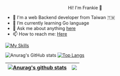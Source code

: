 <p align="center">Hi! I'm Frankie 👋</p>

- 🔭 I'm a web Backend developer from Taiwan 🇹🇼
- 🌱 I’m currently learning Go language
- 💬 Ask me about anything [here]([url](https://github.com/Frankie0702111/Frankie0702111/issues))
- 📫 How to reach me: <a href="mailto:frankie0702111@gmail.com">Here</a>

<!-- <code><img height="20" src="https://github.com/Frankie0702111/Frankie0702111/blob/master/img/golang.jpeg"></code>
<code><img height="20" src="https://github.com/Frankie0702111/Frankie0702111/blob/master/img/laravel.png"></code>
<code><img height="20" src="https://github.com/Frankie0702111/Frankie0702111/blob/master/img/vue.png"></code>
<code><img height="20" src="https://github.com/Frankie0702111/Frankie0702111/blob/master/img/mysql_.png"></code> -->
[![My Skills](https://skillicons.dev/icons?i=go,php,laravel,js,vue,mysql,nginx,gitlab,github,linkedin,stackoverflow)](https://skillicons.dev)

![Anurag's GitHub stats](https://github-readme-stats.vercel.app/api?username=Frankie0702111&show_icons=true&include_all_commits=true&theme=cobalt2)
[![Top Langs](https://github-readme-stats.vercel.app/api/top-langs/?username=Frankie0702111&theme=gruvbox&layout=compact)](https://github.com/anuraghazra/github-readme-stats)

| <a href="https://github.com/anuraghazra/github-readme-stats"><img align="center" src="https://github-readme-stats.vercel.app/api?username=Frankie0702111&show_icons=true&include_all_commits=true&theme=buefy&hide_border=true" alt="Anurag's github stats" /></a> | <a href="https://github.com/anuraghazra/github-readme-stats"><img align="center" src="https://github-readme-stats.vercel.app/api/top-langs/?username=Frankie0702111&layout=compact&theme=buefy&hide_border=true" /></a> |
| ------------- | ------------- |
